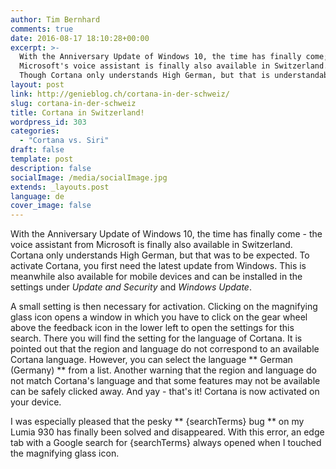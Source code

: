 ```yaml
---
author: Tim Bernhard
comments: true
date: 2016-08-17 18:10:28+00:00
excerpt: >-
  With the Anniversary Update of Windows 10, the time has finally come;
  Microsoft's voice assistant is finally also available in Switzerland.
  Though Cortana only understands High German, but that is understandable.
layout: post
link: http://genieblog.ch/cortana-in-der-schweiz/
slug: cortana-in-der-schweiz
title: Cortana in Switzerland!
wordpress_id: 303
categories:
  - "Cortana vs. Siri"
draft: false
template: post
description: false
socialImage: /media/socialImage.jpg
extends: _layouts.post
language: de
cover_image: false
---
```


With the Anniversary Update of Windows 10, the time has finally come - the voice assistant from Microsoft is finally also available in Switzerland.
Cortana only understands High German, but that was to be expected.
To activate Cortana, you first need the latest update from Windows.
This is meanwhile also available for mobile devices and can be installed in the settings under _Update and Security_ and _Windows Update_.

A small setting is then necessary for activation.
Clicking on the magnifying glass icon opens a window in which you have to click on the gear wheel above the feedback icon in the lower left to open the settings for this search.
There you will find the setting for the language of Cortana.
It is pointed out that the region and language do not correspond to an available Cortana language.
However, you can select the language ** German (Germany) ** from a list.
Another warning that the region and language do not match Cortana's language and that some features may not be available can be safely clicked away.
And yay - that's it! Cortana is now activated on your device.

I was especially pleased that the pesky ** {searchTerms} bug ** on my Lumia 930 has finally been solved and disappeared.
With this error, an edge tab with a Google search for {searchTerms} always opened when I touched the magnifying glass icon.
